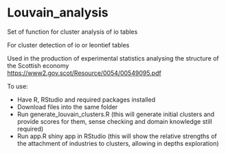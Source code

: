 # Louvain_analysis
Set of function for cluster analysis of io tables

For cluster detection of io or leontief tables

Used in the production of experimental statistics analysing the structure of the Scottish economy
https://www2.gov.scot/Resource/0054/00549095.pdf

To use:
* Have R, RStudio and required packages installed
* Download files into the same folder
* Run generate_louvain_clusters.R
  (this will generate initial clusters and provide scores for them, sense checking and domain knowledge still required)
* Run app.R shiny app in RStudio
  (this will show the relative strengths of the attachment of industries to clusters, allowing in depths exploration)
